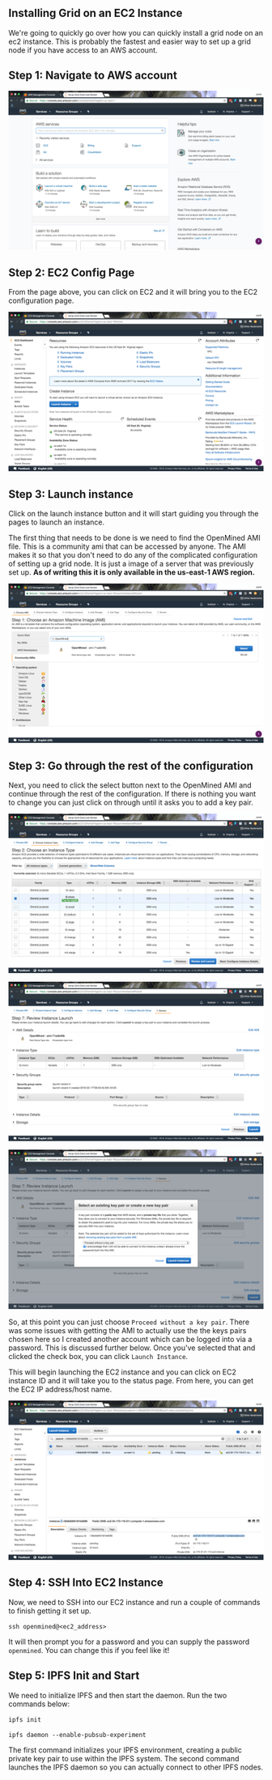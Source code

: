 ## Installing Grid on an EC2 Instance

We're going to quickly go over how you can quickly install a grid node on an ec2 instance. This is probably the fastest and easier way to set up a grid node if you have access to an AWS account.

## Step 1: Navigate to AWS account

![AWS HOME](../../resources/images/account_home.png)

## Step 2: EC2 Config Page

From the page above, you can click on EC2 and it will bring you to the EC2 configuration page.

![EC2 Config](../../resources/images/ec2_home.png)

## Step 3: Launch instance

Click on the launch instance button and it will start guiding you through the pages to launch an instance.

The first thing that needs to be done is we need to find the OpenMined AMI file. This is a community ami that can be accessed by anyone. The AMI makes it so that you don't need to do any of the complicated configuration of setting up a grid node. It is just a image of a server that was previously set up. **As of writing this it is only available in the us-east-1 AWS region.**

![Community AMI](../../resources/images/community-ami.png)

## Step 3: Go through the rest of the configuration

Next, you need to click the select button next to the OpenMined AMI and continue through the rest of the configuration. If there is nothing you want to change you can just click on through until it asks you to add a key pair.

![Tier Selection](../../resources/images/ec2_tier.png)

![Review and Launch](../../resources/images/launch_page.png)

![Key Pair](../../resources/images/keypair.png)

So, at this point you can just choose `Proceed without a key pair`. There was some issues with getting the AMI to actually use the the keys pairs chosen here so I created another account which can be logged into via a password. This is discussed further below. Once you've selected that and clicked the check box, you can click `Launch Instance`.

This will begin launching the EC2 instance and you can click on EC2 instance ID and it will take you to the status page. From here, you can get the EC2 IP address/host name.

![EC2 Address](../../resources/images/ec2_address.png)

## Step 4: SSH Into EC2 Instance

Now, we need to SSH into our EC2 instance and run a couple of commands to finish getting it set up.

```
ssh openmined@<ec2_address>
```

It will then prompt you for a password and you can supply the password `openmined`. You can change this if you feel like it!

## Step 5: IPFS Init and Start

We need to initialize IPFS and then start the daemon. Run the two commands below:

```
ipfs init
```

```
ipfs daemon --enable-pubsub-experiment
```

The first command initializes your IPFS environment, creating a public private key pair to use within the IPFS system. The second command launches the IPFS daemon so you can actually connect to other IPFS nodes.
